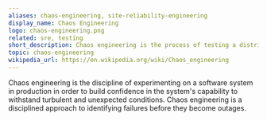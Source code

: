 ```yaml
---
aliases: chaos-engineering, site-reliability-engineering
display_name: Chaos Engineering
logo: chaos-engineering.png
related: sre, testing
short_description: Chaos engineering is the process of testing a distributed computing system to ensure that it can withstand unexpected disruptions.
topic: chaos-engineering
wikipedia_url: https://en.wikipedia.org/wiki/Chaos_engineering
---
```

Chaos engineering is the discipline of experimenting on a software system in production in order to build confidence in the system's capability to withstand turbulent and unexpected conditions. Chaos engineering is a disciplined approach to identifying failures before they become outages.
